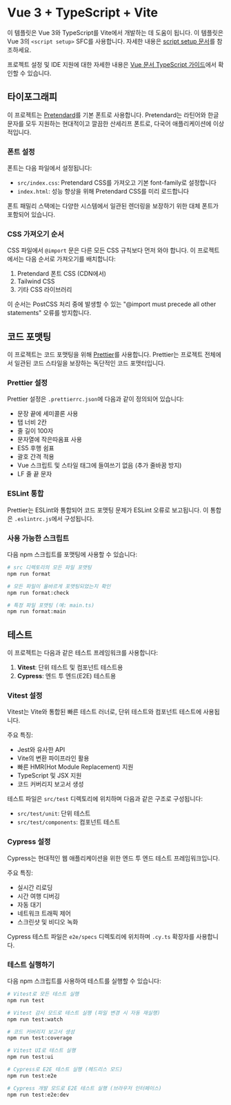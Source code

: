 # Vue 3 + TypeScript + Vite

이 템플릿은 Vue 3와 TypeScript를 Vite에서 개발하는 데 도움이 됩니다. 이 템플릿은 Vue 3의 `<script setup>` SFC를 사용합니다. 자세한 내용은 [script setup 문서](https://v3.vuejs.org/api/sfc-script-setup.html#sfc-script-setup)를 참조하세요.

프로젝트 설정 및 IDE 지원에 대한 자세한 내용은 [Vue 문서 TypeScript 가이드](https://vuejs.org/guide/typescript/overview.html#project-setup)에서 확인할 수 있습니다.

## 타이포그래피

이 프로젝트는 [Pretendard](https://github.com/orioncactus/pretendard)를 기본 폰트로 사용합니다. Pretendard는 라틴어와 한글 문자를 모두 지원하는 현대적이고 깔끔한 산세리프 폰트로, 다국어 애플리케이션에 이상적입니다.

### 폰트 설정

폰트는 다음 파일에서 설정됩니다:
- `src/index.css`: Pretendard CSS를 가져오고 기본 font-family로 설정합니다
- `index.html`: 성능 향상을 위해 Pretendard CSS를 미리 로드합니다

폰트 패밀리 스택에는 다양한 시스템에서 일관된 렌더링을 보장하기 위한 대체 폰트가 포함되어 있습니다.

### CSS 가져오기 순서

CSS 파일에서 `@import` 문은 다른 모든 CSS 규칙보다 먼저 와야 합니다. 이 프로젝트에서는 다음 순서로 가져오기를 배치합니다:

1. Pretendard 폰트 CSS (CDN에서)
2. Tailwind CSS
3. 기타 CSS 라이브러리

이 순서는 PostCSS 처리 중에 발생할 수 있는 "@import must precede all other statements" 오류를 방지합니다.

## 코드 포맷팅

이 프로젝트는 코드 포맷팅을 위해 [Prettier](https://prettier.io/)를 사용합니다. Prettier는 프로젝트 전체에서 일관된 코드 스타일을 보장하는 독단적인 코드 포맷터입니다.

### Prettier 설정

Prettier 설정은 `.prettierrc.json`에 다음과 같이 정의되어 있습니다:
- 문장 끝에 세미콜론 사용
- 탭 너비 2칸
- 줄 길이 100자
- 문자열에 작은따옴표 사용
- ES5 후행 쉼표
- 괄호 간격 적용
- Vue 스크립트 및 스타일 태그에 들여쓰기 없음 (추가 줄바꿈 방지)
- LF 줄 끝 문자

### ESLint 통합

Prettier는 ESLint와 통합되어 코드 포맷팅 문제가 ESLint 오류로 보고됩니다. 이 통합은 `.eslintrc.js`에서 구성됩니다.

### 사용 가능한 스크립트

다음 npm 스크립트를 포맷팅에 사용할 수 있습니다:

```bash
# src 디렉토리의 모든 파일 포맷팅
npm run format

# 모든 파일이 올바르게 포맷팅되었는지 확인
npm run format:check

# 특정 파일 포맷팅 (예: main.ts)
npm run format:main
```

## 테스트

이 프로젝트는 다음과 같은 테스트 프레임워크를 사용합니다:

1. **Vitest**: 단위 테스트 및 컴포넌트 테스트용
2. **Cypress**: 엔드 투 엔드(E2E) 테스트용

### Vitest 설정

Vitest는 Vite와 통합된 빠른 테스트 러너로, 단위 테스트와 컴포넌트 테스트에 사용됩니다.

주요 특징:
- Jest와 유사한 API
- Vite의 변환 파이프라인 활용
- 빠른 HMR(Hot Module Replacement) 지원
- TypeScript 및 JSX 지원
- 코드 커버리지 보고서 생성

테스트 파일은 `src/test` 디렉토리에 위치하며 다음과 같은 구조로 구성됩니다:
- `src/test/unit`: 단위 테스트
- `src/test/components`: 컴포넌트 테스트

### Cypress 설정

Cypress는 현대적인 웹 애플리케이션을 위한 엔드 투 엔드 테스트 프레임워크입니다.

주요 특징:
- 실시간 리로딩
- 시간 여행 디버깅
- 자동 대기
- 네트워크 트래픽 제어
- 스크린샷 및 비디오 녹화

Cypress 테스트 파일은 `e2e/specs` 디렉토리에 위치하며 `.cy.ts` 확장자를 사용합니다.

### 테스트 실행하기

다음 npm 스크립트를 사용하여 테스트를 실행할 수 있습니다:

```bash
# Vitest로 모든 테스트 실행
npm run test

# Vitest 감시 모드로 테스트 실행 (파일 변경 시 자동 재실행)
npm run test:watch

# 코드 커버리지 보고서 생성
npm run test:coverage

# Vitest UI로 테스트 실행
npm run test:ui

# Cypress로 E2E 테스트 실행 (헤드리스 모드)
npm run test:e2e

# Cypress 개발 모드로 E2E 테스트 실행 (브라우저 인터페이스)
npm run test:e2e:dev
```
